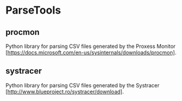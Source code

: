 # ParseTools

## procmon
Python library for parsing CSV files generated by the Proxess Monitor [https://docs.microsoft.com/en-us/sysinternals/downloads/procmon].

## systracer
Python library for parsing CSV files generated by the Systracer [http://www.blueproject.ro/systracer/download].
